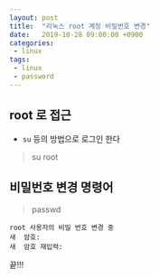 ```yaml
---
layout: post
title:  "리눅스 root 계정 비밀번호 변경"
date:   2019-10-28 09:00:00 +0900
categories:
 - linux
tags: 
 - linux
 - password
---
```


## root 로 접근
- `su` 등의 방법으로 로그인 한다

> su root

## 비밀번호 변경 명령어

> passwd

```
root 사용자의 비밀 번호 변경 중
새  암호: 
새  암호 재입력: 
```

끝!!!
